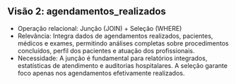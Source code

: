 ## Visão 2: agendamentos_realizados
- Operação relacional: Junção (JOIN) + Seleção (WHERE)
- Relevância: Integra dados de agendamentos realizados, pacientes, médicos e exames, permitindo análises completas sobre procedimentos concluídos, perfil dos pacientes e atuação dos profissionais.
- Necessidade: A junção é fundamental para relatórios integrados, estatísticas de atendimento e auditorias hospitalares. A seleção garante foco apenas nos agendamentos efetivamente realizados.
